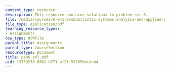 ```yaml
---
content_type: resource
description: This resource contains solutions to problem set 6.
file: /media/courses/6-041-probabilistic-systems-analysis-and-applied-probability-spring-2006/137392380561b7714f2f51705bbcdc44_ps06_sol.pdf
file_type: application/pdf
learning_resource_types:
- Assignments
ocw_type: OCWFile
parent_title: Assignments
parent_type: CourseSection
resourcetype: Document
title: ps06_sol.pdf
uid: 13739238-0561-b771-4f2f-51705bbcdc44
---
```

